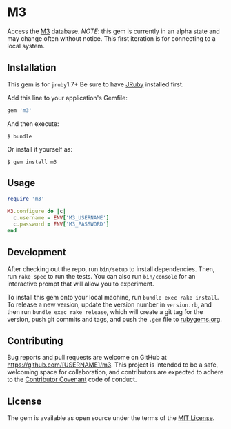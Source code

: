 # M3

Access the [M3](http://www.infor.com/product-summary/erp/m3/) database. *NOTE*: this gem is currently in an alpha state and may change often without notice. This first iteration is for connecting to a local system.


## Installation

This gem is for `jruby`1.7+ Be sure to have [JRuby](http://jruby.org/) installed first.

Add this line to your application's Gemfile:

```ruby
gem 'm3'
```

And then execute:

    $ bundle

Or install it yourself as:

    $ gem install m3

## Usage

```ruby
require 'm3'

M3.configure do |c|
  c.username = ENV['M3_USERNAME']
  c.password = ENV['M3_PASSWORD']
end
```

## Development

After checking out the repo, run `bin/setup` to install dependencies. Then, run `rake spec` to run the tests. You can also run `bin/console` for an interactive prompt that will allow you to experiment.

To install this gem onto your local machine, run `bundle exec rake install`. To release a new version, update the version number in `version.rb`, and then run `bundle exec rake release`, which will create a git tag for the version, push git commits and tags, and push the `.gem` file to [rubygems.org](https://rubygems.org).

## Contributing

Bug reports and pull requests are welcome on GitHub at https://github.com/[USERNAME]/m3. This project is intended to be a safe, welcoming space for collaboration, and contributors are expected to adhere to the [Contributor Covenant](http://contributor-covenant.org) code of conduct.


## License

The gem is available as open source under the terms of the [MIT License](http://opensource.org/licenses/MIT).

